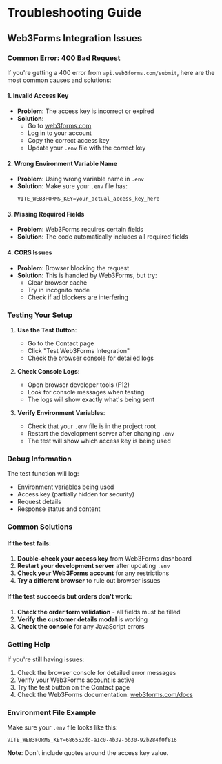 # Troubleshooting Guide

## Web3Forms Integration Issues

### Common Error: 400 Bad Request

If you're getting a 400 error from `api.web3forms.com/submit`, here are the most common causes and solutions:

#### 1. **Invalid Access Key**
- **Problem**: The access key is incorrect or expired
- **Solution**: 
  - Go to [web3forms.com](https://web3forms.com)
  - Log in to your account
  - Copy the correct access key
  - Update your `.env` file with the correct key

#### 2. **Wrong Environment Variable Name**
- **Problem**: Using wrong variable name in `.env`
- **Solution**: Make sure your `.env` file has:
  ```env
  VITE_WEB3FORMS_KEY=your_actual_access_key_here
  ```

#### 3. **Missing Required Fields**
- **Problem**: Web3Forms requires certain fields
- **Solution**: The code automatically includes all required fields

#### 4. **CORS Issues**
- **Problem**: Browser blocking the request
- **Solution**: This is handled by Web3Forms, but try:
  - Clear browser cache
  - Try in incognito mode
  - Check if ad blockers are interfering

### Testing Your Setup

1. **Use the Test Button**:
   - Go to the Contact page
   - Click "Test Web3Forms Integration"
   - Check the browser console for detailed logs

2. **Check Console Logs**:
   - Open browser developer tools (F12)
   - Look for console messages when testing
   - The logs will show exactly what's being sent

3. **Verify Environment Variables**:
   - Check that your `.env` file is in the project root
   - Restart the development server after changing `.env`
   - The test will show which access key is being used

### Debug Information

The test function will log:
- Environment variables being used
- Access key (partially hidden for security)
- Request details
- Response status and content

### Common Solutions

#### If the test fails:
1. **Double-check your access key** from Web3Forms dashboard
2. **Restart your development server** after updating `.env`
3. **Check your Web3Forms account** for any restrictions
4. **Try a different browser** to rule out browser issues

#### If the test succeeds but orders don't work:
1. **Check the order form validation** - all fields must be filled
2. **Verify the customer details modal** is working
3. **Check the console** for any JavaScript errors

### Getting Help

If you're still having issues:
1. Check the browser console for detailed error messages
2. Verify your Web3Forms account is active
3. Try the test button on the Contact page
4. Check the Web3Forms documentation: [web3forms.com/docs](https://web3forms.com/docs)

### Environment File Example

Make sure your `.env` file looks like this:
```env
VITE_WEB3FORMS_KEY=686552dc-a1c0-4b39-bb30-92b284f0f816
```

**Note**: Don't include quotes around the access key value.
